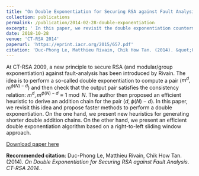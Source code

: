 ```yaml
---
title: "On Double Exponentiation for Securing RSA against Fault Analysis"
collection: publications
permalink: /publication/2014-02-28-double-exponentiation
excerpt: ' In this paper, we revisit the double exponentiation countermeasure and propose faster methods to perform a double exponentiation. On the one hand, we present new heuristics for generating shorter double addition chains. On the other hand, we present an efficient double exponentiation algorithm based on a right-to-left sliding window approach.'
date: 2018-10-28
venue: 'CT-RSA 2014'
paperurl: 'https://eprint.iacr.org/2015/657.pdf'
citation: 'Duc-Phong Le, Matthieu Rivain, Chik How Tan. (2014). &quot;On Double Exponentiation for Securing RSA against Fault Analysis.&quot; <i>CT-RSA 2014</i>.'
---
```

At CT-RSA 2009, a new principle to secure RSA (and modular/group exponentiation) against fault-analysis has been introduced by Rivain. The idea is to perform a so-called double exponentiation to compute a pair ($m^d, m^{\phi(N) − d}$) and then check that the output pair satisfies the consistency relation: $m^d, m^{\phi(N) − d} \equiv 1 \bmod N$. The author then proposed an efficient heuristic to derive an addition chain for the pair $(d, \phi(N) − d)$. In this paper, we revisit this idea and propose faster methods to perform a double exponentiation. On the one hand, we present new heuristics for generating shorter double addition chains. On the other hand, we present an efficient double exponentiation algorithm based on a right-to-left sliding window approach.

[Download paper here](https://dple.github.io/files/double-exponentiation.pdf)

**Recommended citation**: Duc-Phong Le, Matthieu Rivain, Chik How Tan. (2014). *On Double Exponentiation for Securing RSA against Fault Analysis*. <i>CT-RSA 2014</i>..